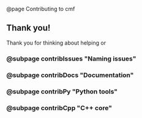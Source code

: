 @page Contributing to cmf

## Thank you!

Thank you for thinking about helping or

### @subpage contribIssues "Naming issues"
### @subpage contribDocs "Documentation"
### @subpage contribPy "Python tools"
### @subpage contribCpp "C++ core"